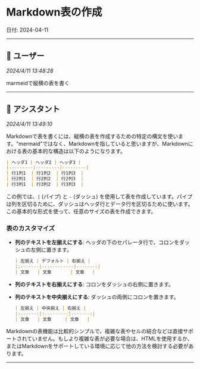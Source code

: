 # Markdown表の作成

日付: 2024-04-11

---

## 👤 ユーザー
*2024/4/11 13:48:28*

marmeidで縦横の表を書く

---

## 🤖 アシスタント
*2024/4/11 13:49:10*

Markdownで表を書くには、縦横の表を作成するための特定の構文を使います。"mermaid"ではなく、Markdownを指していると思いますが、Markdownにおける表の基本的な構造は以下のようになります。

```markdown
| ヘッダ1 | ヘッダ2 | ヘッダ3 |
|---------|---------|---------|
| 行1列1  | 行1列2  | 行1列3  |
| 行2列1  | 行2列2  | 行2列3  |
| 行3列1  | 行3列2  | 行3列3  |
```

この例では、`|` (パイプ) と `-` (ダッシュ) を使用して表を作成しています。パイプは列を区切るために、ダッシュはヘッダ行とデータ行を区切るために使います。この基本的な形式を使って、任意のサイズの表を作成できます。

### 表のカスタマイズ

- **列のテキストを左揃えにする**: ヘッダの下のセパレータ行で、コロンをダッシュの左側に置きます。
  ```markdown
  | 左揃え | デフォルト | 右揃え |
  |:-------|------------|-------:|
  | 文章   | 文章       | 文章   |
  ```

- **列のテキストを右揃えにする**: コロンをダッシュの右側に置きます。
- **列のテキストを中央揃えにする**: ダッシュの両側にコロンを置きます。
  ```markdown
  | 左揃え | 中央揃え | 右揃え |
  |:------:|:--------:|-------:|
  | 文章   | 文章     | 文章   |
  ```

Markdownの表機能は比較的シンプルで、複雑な表やセルの結合などは直接サポートされていません。もしより複雑な表が必要な場合は、HTMLを使用するか、またはMarkdownをサポートしている環境に応じて他の方法を検討する必要があります。

---
